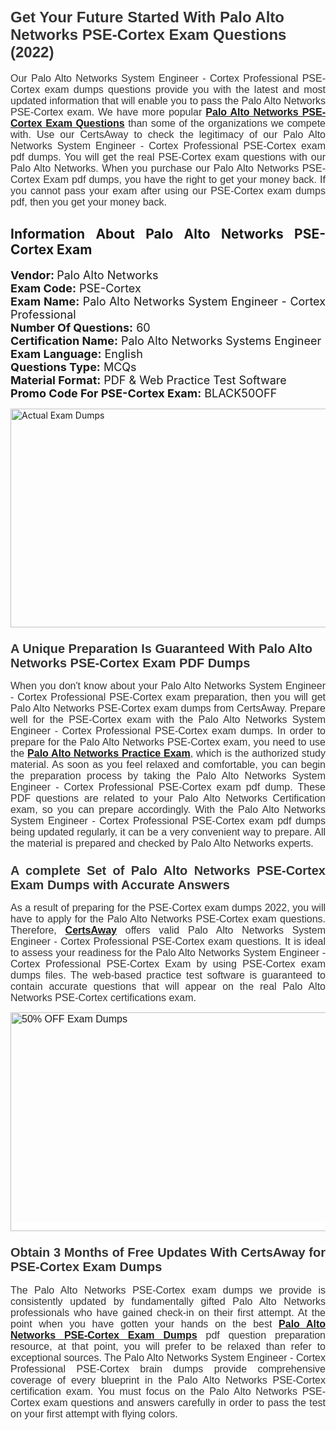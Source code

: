 <h1><span style="font-size:24px"><span style="font-family:Calibri,sans-serif"><strong><span style="background-color:white"><span style="font-family:"Verdana",sans-serif"><span style="color:#333333">Get Your Future Started With Palo Alto Networks PSE-Cortex Exam Questions (2022)</span></span></span></strong></span></span></h1> <p style="text-align:justify"><span style="font-size:11pt"><span style="font-family:Calibri,sans-serif"><span style="font-size:12.0pt"><span style="background-color:white"><span style="font-family:"Verdana",sans-serif"><span style="color:#333333">Our Palo Alto Networks System Engineer - Cortex Professional PSE-Cortex exam dumps questions provide you with the latest and most updated information that will enable you to pass the Palo Alto Networks PSE-Cortex exam. We have more popular <a href="https://www.certsaway.com/palo-alto-networks/pse-cortex-exam-dumps"><strong>Palo Alto Networks PSE-Cortex Exam Questions</strong></a> than some of the organizations we compete with. Use our CertsAway to check the legitimacy of our Palo Alto Networks System Engineer - Cortex Professional PSE-Cortex exam pdf dumps. You will get the real PSE-Cortex exam questions with our Palo Alto Networks. When you purchase our Palo Alto Networks PSE-Cortex Exam pdf dumps, you have the right to get your money back. If you cannot pass your exam after using our PSE-Cortex exam dumps pdf, then you get your money back.</span></span></span></span></span></span></p> <h2 style="text-align:justify"><strong>Information About Palo Alto Networks PSE-Cortex Exam</strong></h2> <p style="text-align:justify"><span style="font-size:18px"><strong>Vendor: </strong>Palo Alto Networks<br /> <strong>Exam Code:</strong> PSE-Cortex<br /> <strong>Exam Name:</strong> Palo Alto Networks System Engineer - Cortex Professional<br /> <strong>Number Of Questions:</strong> 60<br /> <strong>Certification Name:</strong> Palo Alto Networks Systems Engineer<br /> <strong>Exam Language:</strong> English<br /> <strong>Questions Type:</strong> MCQs<br /> <strong>Material Format:</strong> PDF & Web Practice Test Software<br /> <strong>Promo Code For PSE-Cortex Exam:</strong> BLACK50OFF</span></p> <p style="text-align:justify"><a href="https://www.certsaway.com/palo-alto-networks/pse-cortex-exam-dumps" rel="no-follow"><img alt="Actual Exam Dumps" src="https://blogger.googleusercontent.com/img/b/R29vZ2xl/AVvXsEhM7PDiBcnX1lSN-cQmq5aA7zhxn_sWcl74tkXOSfPCo3QtIY975M9XJLCwEgJ4RXKA47zmJGF6HERJJhyy2xAB8wXG6sgIARPXgzYSBnCmQcQUSzkzAw-rnNk2tBWror0N27JemDbU_7iS0jGjJohQplsk8CyGpJdZ9YktQ0Yz6f7IdzI5OZob-D4eGg/s1382/ca1.png" style="height:350px; width:750px" /></a></p> <h3><span style="font-size:20px"><strong><span style="font-family:Calibri,sans-serif"><span style="background-color:white"><span style="font-family:"Verdana",sans-serif"><span style="color:#333333">A Unique Preparation Is Guaranteed With Palo Alto Networks PSE-Cortex Exam PDF Dumps</span></span></span></span></strong></span></h3> <p style="text-align:justify"><span style="font-size:11pt"><span style="font-family:Calibri,sans-serif"><span style="font-size:12.0pt"><span style="background-color:white"><span style="font-family:"Verdana",sans-serif"><span style="color:#333333">When you don't know about your Palo Alto Networks System Engineer - Cortex Professional PSE-Cortex exam preparation, then you will get Palo Alto Networks PSE-Cortex exam dumps from CertsAway. Prepare well for the PSE-Cortex exam with the Palo Alto Networks System Engineer - Cortex Professional PSE-Cortex exam dumps. In order to prepare for the Palo Alto Networks PSE-Cortex exam, you need to use the <a href="https://www.certsaway.com/palo-alto-networks-questions"><strong>Palo Alto Networks Practice Exam</strong></a>, which is the authorized study material. As soon as you feel relaxed and comfortable, you can begin the preparation process by taking the Palo Alto Networks System Engineer - Cortex Professional PSE-Cortex exam pdf dump. These PDF questions are related to your Palo Alto Networks Certification exam, so you can prepare accordingly. With the Palo Alto Networks System Engineer - Cortex Professional PSE-Cortex exam pdf dumps being updated regularly, it can be a very convenient way to prepare. All the material is prepared and checked by Palo Alto Networks experts.</span></span></span></span></span></span></p> <h3 style="text-align:justify"><span style="font-size:20px"><span style="font-family:Calibri,sans-serif"><strong><span style="background-color:white"><span style="font-family:"Verdana",sans-serif"><span style="color:#333333">A complete Set of Palo Alto Networks PSE-Cortex Exam Dumps with Accurate Answers</span></span></span></strong></span></span></h3> <p style="text-align:justify"><span style="font-size:11pt"><span style="font-family:Calibri,sans-serif"><span style="font-size:12.0pt"><span style="background-color:white"><span style="font-family:"Verdana",sans-serif"><span style="color:#333333">As a result of preparing for the PSE-Cortex exam dumps 2022, you will have to apply for the Palo Alto Networks PSE-Cortex exam questions. Therefore, <a href=" https://www.certsaway.com/"><strong>CertsAway</strong></a> offers valid Palo Alto Networks System Engineer - Cortex Professional PSE-Cortex exam questions. It is ideal to assess your readiness for the Palo Alto Networks System Engineer - Cortex Professional PSE-Cortex Exam by using PSE-Cortex exam dumps files. The web-based practice test software is guaranteed to contain accurate questions that will appear on the real Palo Alto Networks PSE-Cortex certifications exam.</span></span></span></span></span></span></p> <p style="text-align:justify"><span style="font-size:11pt"><span style="font-family:Calibri,sans-serif"><span style="font-size:12.0pt"><span style="background-color:white"><span style="font-family:"Verdana",sans-serif"><span style="color:#333333"><a href="https://www.certsaway.com/palo-alto-networks/pse-cortex-exam-dumps" rel="no-follow"><img alt="50% OFF Exam Dumps" src="https://www.certcollections.com/uploads/content/c2.png" style="height:350px; width:750px" /></a></span></span></span></span></span></span></p> <h3 style="text-align:justify"><span style="font-size:20px"><strong><span style="font-family:Calibri,sans-serif"><span style="background-color:white"><span style="font-family:"Verdana",sans-serif"><span style="color:#333333">Obtain 3 Months of Free Updates With CertsAway for PSE-Cortex Exam Dumps</span></span></span></span></strong></span></h3> <p style="text-align:justify"><span style="font-size:11pt"><span style="font-family:Calibri,sans-serif"><span style="font-size:12.0pt"><span style="background-color:white"><span style="font-family:"Verdana",sans-serif"><span style="color:#333333">The Palo Alto Networks PSE-Cortex exam dumps we provide is consistently updated by fundamentally gifted Palo Alto Networks professionals who have gained check-in on their first attempt. At the point when you have gotten your hands on the best <a href="https://www.certsaway.com/palo-alto-networks/pse-cortex-exam-dumps"><strong>Palo Alto Networks PSE-Cortex Exam Dumps</strong></a> pdf question preparation resource, at that point, you will prefer to be relaxed than refer to exceptional sources. The Palo Alto Networks System Engineer - Cortex Professional PSE-Cortex brain dumps provide comprehensive coverage of every blueprint in the Palo Alto Networks PSE-Cortex certification exam. You must focus on the Palo Alto Networks PSE-Cortex exam questions and answers carefully in order to pass the test on your first attempt with flying colors.</span></span></span></span></span></span></p>
